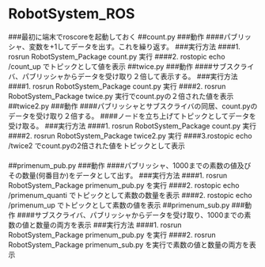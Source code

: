 # RobotSystem_ROS
###最初に端末でroscoreを起動しておく
##count.py
###動作
####パブリッシャ、変数を+1してデータを出す。これを繰り返す。
###実行方法
####1. rosrun RobotSystem_Package count.py 実行
####2. rostopic echo /count_up でトピックとして値を表示
##twice.py
###動作
####サブスクライバ、パブリッシャからデータを受け取り２倍して表示する。
###実行方法
####1. rosrun RobotSystem_Package count.py 実行
####2. rosrun RobotSystem_Package twice.py 実行でcount.pyの２倍された値を表示
##twice2.py
###動作
####パブリッシャとサブスクライバの同居、count.pyのデータを受け取り２倍する。
####ノードを立ち上げてトピックとしてデータを受け取る。
###実行方法
####1. rosrun RobotSystem_Package count.py 実行
####2. rosrun RobotSystem_Package twice2.py 実行
####3.rostopic echo /twice2 でcount.pyの2倍された値をトピックとして表示
####
##primenum_pub.py
###動作
####パブリッシャ、1000までの素数の値及びその数量(何番目か)をデータとして出す。
###実行方法
####1. rosrun RobotSystem_Package primenum_pub.py を実行
####2. rostopic echo /primenum_quanti でトピックとして素数の数量を表示
####2. rostopic echo /primenum_up でトピックとして素数の値を表示
##primenum_sub.py
###動作
####サブスクライバ、パブリッシャからデータを受け取り、1000までの素数の値と数量の両方を表示
###実行方法
####1. rosrun RobotSystem_Package primenum_pub.py を実行
####2. rosrun RobotSystem_Package primenum_sub.py を実行で素数の値と数量の両方を表示
